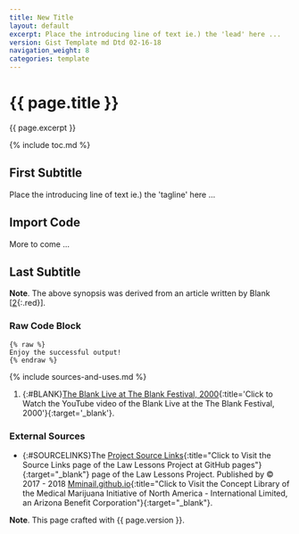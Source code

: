 ```yaml
---
title: New Title
layout: default
excerpt: Place the introducing line of text ie.) the 'lead' here ...
version: Gist Template md Dtd 02-16-18
navigation_weight: 8
categories: template
---
```

# {{ page.title }}

{{ page.excerpt }}

{% include toc.md %}

## First Subtitle

Place the introducing line of text ie.) the 'tagline' here ...

## Import Code

More to come ...

## Last Subtitle

**Note**. The above synopsis was derived from an article written by Blank [[2](#BLANK){:.red}].

### Raw Code Block

```liquid
{% raw %}
Enjoy the successful output!
{% endraw %}
```

{% include sources-and-uses.md %}

1. {:#BLANK}[The Blank Live at The Blank Festival, 2000](https://youtu.be/Blank){:title='Click to Watch the YouTube video of the Blank Live at the The Blank Festival, 2000'}{:target='_blank'}.

### External Sources

- {:#SOURCELINKS}The [Project Source Links](https://mminail.github.io/Law/Source-Law-Links.htm){:title="Click to Visit the Source Links page of the Law Lessons Project at GitHub pages"}{:target="_blank"} page of the Law Lessons Project. Published by © 2017 - 2018 [Mminail.github.io](https://mminail.github.io/){:title="Click to Visit the Concept Library of the Medical Marijuana Initiative of North America - International Limited, an Arizona Benefit Corporation"}{:target="_blank"}.

**Note**. This page crafted with {{ page.version }}.
